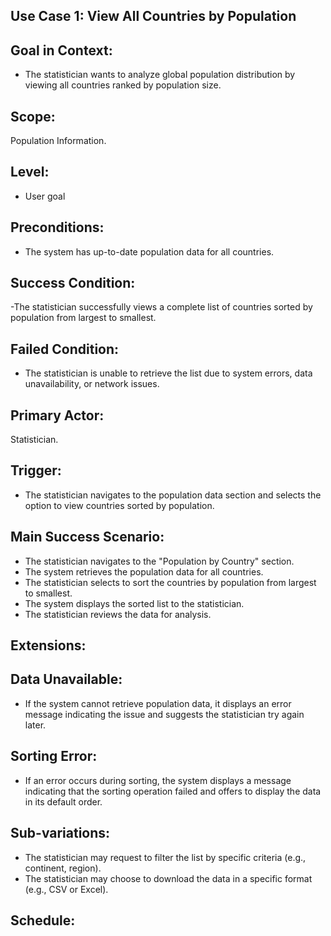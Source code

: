 ## Use Case 1: View All Countries by Population 

## Goal in Context: 
- The statistician wants to analyze global population distribution by viewing all countries ranked by population size. 

## Scope: 
Population Information. 

## Level: 
- User goal 

## Preconditions:  
- The system has up-to-date population data for all countries. 

## Success Condition: 

-The statistician successfully views a complete list of countries sorted by population from largest to smallest. 

## Failed Condition: 
- The statistician is unable to retrieve the list due to system errors, data unavailability, or network issues. 

## Primary Actor: 
Statistician. 

## Trigger: 
- The statistician navigates to the population data section and selects the option to view countries sorted by population. 

## Main Success Scenario: 
- The statistician navigates to the "Population by Country" section. 
- The system retrieves the population data for all countries. 
- The statistician selects to sort the countries by population from largest to smallest. 
- The system displays the sorted list to the statistician. 
- The statistician reviews the data for analysis. 

## Extensions: 
 ## Data Unavailable: 
- If the system cannot retrieve population data, it displays an error message indicating the issue and suggests the statistician try again later. 
 ## Sorting Error: 
- If an error occurs during sorting, the system displays a message indicating that the sorting operation failed and offers to display the data in its default order. 

## Sub-variations: 
- The statistician may request to filter the list by specific criteria (e.g., continent, region). 
- The statistician may choose to download the data in a specific format (e.g., CSV or Excel). 

## Schedule: 



         
